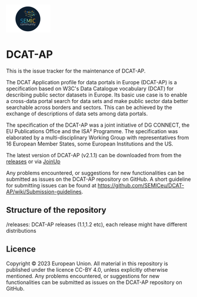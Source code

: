 ![SEMIC Core Vocabulary](/semic-icon-small.png)
# DCAT-AP

This is the issue tracker for the maintenance of DCAT-AP.

The DCAT Application profile for data portals in Europe (DCAT-AP) is a specification based on W3C's Data Catalogue vocabulary (DCAT) for describing public sector datasets in Europe. Its basic use case is to enable a cross-data portal search for data sets and make public sector data better searchable across borders and sectors. This can be achieved by the exchange of descriptions of data sets among data portals.

The specification of the DCAT-AP was a joint initiative of DG CONNECT, the EU Publications Office and the ISA² Programme. The specification was elaborated by a multi-disciplinary Working Group with representatives from 16 European Member States, some European Institutions and the US.

The latest version of DCAT-AP (v2.1.1) can be downloaded from from the [releases](https://github.com/SEMICeu/DCAT-AP/releases) or via [JoinUp](https://joinup.ec.europa.eu/collection/semantic-interoperability-community-semic/solution/dcat-application-profile-data-portals-europe/releases)

Any problems encountered, or suggestions for new functionalities can be submitted as issues on the DCAT-AP repository on GitHub. A short guideline for submitting issues can be found at https://github.com/SEMICeu/DCAT-AP/wiki/Submission-guidelines.

## Structure of the repository

/releases: DCAT-AP releases (1.1,1.2 etc), each release might have different distributions

## Licence

Copyright © 2023 European Union. All material in this repository is published under the licence CC-BY 4.0, unless explicitly otherwise mentioned. Any problems encountered, or suggestions for new functionalities can be submitted as issues on the DCAT-AP repository on GitHub.
